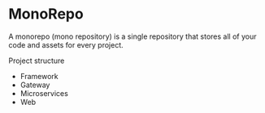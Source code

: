 # MonoRepo

A monorepo (mono repository) is a single repository that stores all of your code and assets for every project.

Project structure  
- Framework  
- Gateway  
- Microservices  
- Web  


